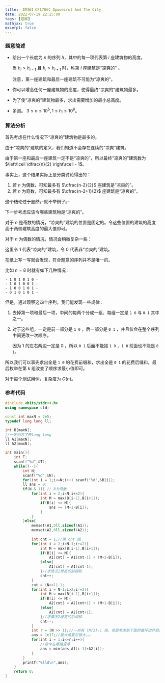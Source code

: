 ```yaml
---
title: 【题解】CF1706C Qpwoeirut And The City
date: 2022-07-19 22:25:00
tags: [题解]
mathjax: true
excerpt: false
---
```




### 题意简述

- 给出一个长度为 $n$ 的序列 $h$，其中的每一项代表第 $i$ 座建筑物的高度。

  当 $h_i > h_{i-1}$ 且 $h_i>h_{i+1}$ 时，称第 $i$ 座建筑是“凉爽的” 。

  注意，第一座建筑和最后一座建筑不可能为“凉爽的”。

- 你可以增高任何一座建筑物的高度，使得最终“凉爽的”建筑物最多。

- 为了使“凉爽的”建筑物最多，求出需要增加的最小总高度。

- 多测。 $3 \leq n \leq 10^5,1\leq h_i \leq 10^9$。

### 算法分析

首先考虑在什么情况下“凉爽的”建筑物是最多的。

由于“凉爽的”建筑的定义，我们知道不会存在连续的“凉爽”建筑。

由于第一座和最后一座建筑一定不是“凉爽的”，所以最终“凉爽的”建筑数为 $\left\lceil \dfrac{n}{2} \right\rceil - 1$。

事实上，这个结果实际上是分类讨论得出的：

1. 若 $n$ 为偶数，可知最多有 $\dfrac{n-2}{2}$ 座建筑是“凉爽的”。
2. 若 $n$ 为奇数，可知最多有 $\dfrac{n-2+1}{2}$ 座建筑是“凉爽的”。

~~这个结论过于显然，就不举例了。~~

下一步考虑应该令哪些建筑物是“凉爽的”。

对于 $n$ 是奇数的情况，“凉爽的”建筑的位置是固定的。令这些位置的建筑的高度高于两侧建筑高度的最大值即可。

对于 $n$ 为偶数的情况，情况会稍微复杂一些：

这里令 $1$ 代表“凉爽的”建筑，令 $0$ 代表非“凉爽的”建筑。

在纸上写一写就会发现，符合题意的序列并不是唯一的。

比如 $n=8$ 时就有如下几种情况：

```text
- 1 0 1 0 1 0 -
- 1 0 1 0 0 1 -
- 1 0 0 1 0 1 -
- 0 1 0 1 0 1 -
```

但是，通过观察这四个序列，我们能发现一些规律：

1. 去掉第一项和最后一项，中间的每两个分成一组，每组一定是 `1 0` 与 `0 1` 其中之一。

2. 对于这些组，一定是前一部分是 `1 0` ，后一部分是 `0 1` ，并且仅会在整个序列中间更改一次顺序。

   因为 $1$ 的左右两边一定是 $0$ ，所以 `0 1` 后面不能接 `1 0` ，`1 0` 前面也不能是 `0 1`。

所以我们可以事先求出全是 `1 0` 的花费前缀和，求出全是 `0 1` 的花费后缀和，最后枚举在第 $k$ 组改变了顺序求最小值即可。

对于每个测试用例，复杂度为 $O(n)$。

### 参考代码

```cpp
#include <bits/stdc++.h>
using namespace std;

const int maxN = 2e5;
typedef long long ll;

int B[maxN];
//一定别忘了开long long
ll A1[maxN];
ll A2[maxN];

int main(){
    int T;
    scanf("%d",&T);
    while(T--){
        int N;
        scanf("%d",&N);
        for(int i = 1;i<=N;i++) scanf("%d",&B[i]);
        ll ans = 0;
        if(N & 1){ // N为奇数
            for(int i = 2;i<N;i+=2){
                int M = max(B[i-1],B[i+1]);
                if(B[i] <= M){
                    ans += (M+1-B[i]);
                }
            }
        }else{
            memset(A1,0ll,sizeof(A1));
            memset(A2,0ll,sizeof(A2));
            
            int cnt = 1;//第 cnt 组
            for(int i = 2;i<N-1;i+=2){
                int M = max(B[i-1],B[i+1]);
                if(B[i] <= M){
                    A1[cnt] = A1[cnt-1] + (M+1-B[i]);
                }else{
                    A1[cnt] = A1[cnt-1];
                }//求情况1增高的前缀和
                cnt++;
            }
            cnt = (N>>1)-1;
            for(int i = N-1;i>2;i-=2){
                int M = max(B[i-1],B[i+1]);
                if(B[i] <= M){
                    A2[cnt] = A2[cnt+1] + (M+1-B[i]);
                }else{
                    A2[cnt] = A2[cnt+1];
                }//求情况2增高的后缀和
                cnt--;
            }
            int r = (N >> 1);//一共有 (N/2)-1 组，但是考虑到下面的循环边界就加了一
            ans = 1e17;//最大值要足够大。。。
            for(int i = 1;i<=r;i++){
                //枚举在哪组变序
                ans = min(ans,A1[i-1]+A2[i]);
            }
        }
        printf("%lld\n",ans);
    }
    return 0;
}
```
